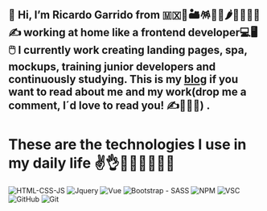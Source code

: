 👋 Hi, I’m Ricardo Garrido from 🇲🇽🌵🏜️🪅🌮🌯🌶️🥑🤠👨‍🎓✍️ working at home like a frontend developer💻🖥️🖱️
I currently work creating landing pages, spa, mockups, training junior developers and continuously studying.
This is my [blog](https://medium.com/@Rych182) if you want to read about me and my work(drop me a comment, I´d love to read you! ✍️🤣😘💙) .
---
# These are the technologies I use in my daily life ✌️👌🫰🤟🖖🤜🫶🤝
![HTML-CSS-JS](https://yogendra.me/2017/07/20/migration-mania/html-js-css.png)
![Jquery](https://www.rnwmultimedia.edu.in/assets/img/icon/jquery.webp)
![Vue]([https://www.easternts.com.au/wp-content/uploads/home_img/icons/vuejs.png](https://cdn.shopify.com/s/files/1/0533/2089/files/vuejs-tutorial.png?v=1509471047))
![Bootstrap - SASS](https://mariohd.com/content/images/2019/05/bootstrap-sass.png)
![NPM](https://cdn-1.webcatalog.io/catalog/npm/npm-icon-filled-256.png?v=1714781189228)
![VSC](https://portapps.io/img/app/vscode.png)
![GitHub](https://github.gallerycdn.vsassets.io/extensions/github/classroom/0.0.4/1698939750205/Microsoft.VisualStudio.Services.Icons.Default)
![Git](https://ivangabriele.gallerycdn.vsassets.io/extensions/ivangabriele/vscode-git-add-and-commit/2.1.1/1563631289982/Microsoft.VisualStudio.Services.Icons.Default)


<!---
rych182/rych182 is a ✨ special ✨ repository because its `README.md` (this file) appears on your GitHub profile.
You can click the Preview link to take a look at your changes.
--->
